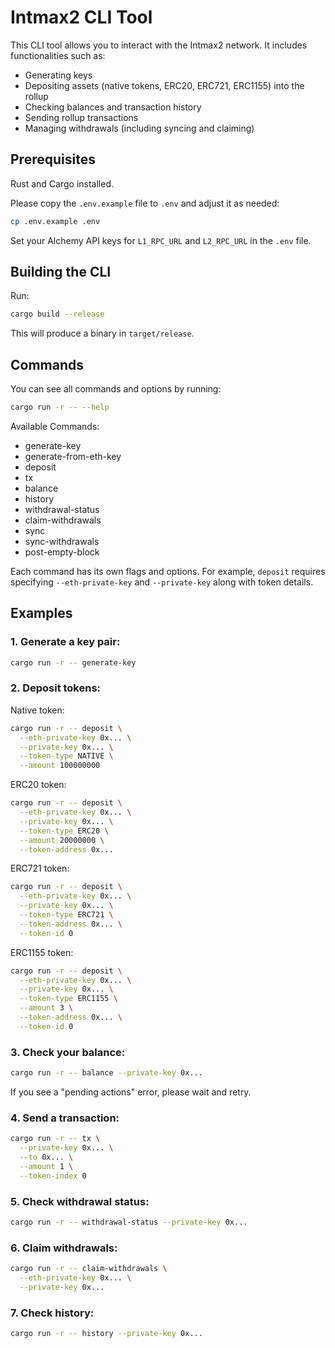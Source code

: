 # Intmax2 CLI Tool

This CLI tool allows you to interact with the Intmax2 network. It includes functionalities such as:

- Generating keys
- Depositing assets (native tokens, ERC20, ERC721, ERC1155) into the rollup
- Checking balances and transaction history
- Sending rollup transactions
- Managing withdrawals (including syncing and claiming)


## Prerequisites

Rust and Cargo installed.

Please copy the `.env.example` file to `.env` and adjust it as needed:

```bash
cp .env.example .env
```

Set your Alchemy API keys for `L1_RPC_URL` and `L2_RPC_URL` in the `.env` file.

## Building the CLI

Run:

```bash
cargo build --release
```

This will produce a binary in `target/release`.

## Commands

You can see all commands and options by running:

```bash
cargo run -r -- --help
```

Available Commands:

- generate-key
- generate-from-eth-key
- deposit
- tx
- balance
- history
- withdrawal-status
- claim-withdrawals
- sync
- sync-withdrawals
- post-empty-block

Each command has its own flags and options. For example, `deposit` requires specifying `--eth-private-key` and `--private-key` along with token details.

## Examples

### 1. Generate a key pair:

```bash
cargo run -r -- generate-key
```

### 2. Deposit tokens:

Native token:
```bash
cargo run -r -- deposit \
  --eth-private-key 0x... \
  --private-key 0x... \
  --token-type NATIVE \
  --amount 100000000
```

ERC20 token:
```bash
cargo run -r -- deposit \
  --eth-private-key 0x... \
  --private-key 0x... \
  --token-type ERC20 \
  --amount 20000000 \
  --token-address 0x...
```

ERC721 token:
```bash
cargo run -r -- deposit \
  --eth-private-key 0x... \
  --private-key 0x... \
  --token-type ERC721 \
  --token-address 0x... \
  --token-id 0
```

ERC1155 token:
```bash
cargo run -r -- deposit \
  --eth-private-key 0x... \
  --private-key 0x... \
  --token-type ERC1155 \
  --amount 3 \
  --token-address 0x... \
  --token-id 0
```

### 3. Check your balance:

```bash
cargo run -r -- balance --private-key 0x...
```

If you see a "pending actions" error, please wait and retry.

### 4. Send a transaction:

```bash
cargo run -r -- tx \
  --private-key 0x... \
  --to 0x... \
  --amount 1 \
  --token-index 0
```

### 5. Check withdrawal status:

```bash
cargo run -r -- withdrawal-status --private-key 0x...
```

### 6. Claim withdrawals:

```bash
cargo run -r -- claim-withdrawals \
  --eth-private-key 0x... \
  --private-key 0x...
```

### 7. Check history:

```bash
cargo run -r -- history --private-key 0x...
```